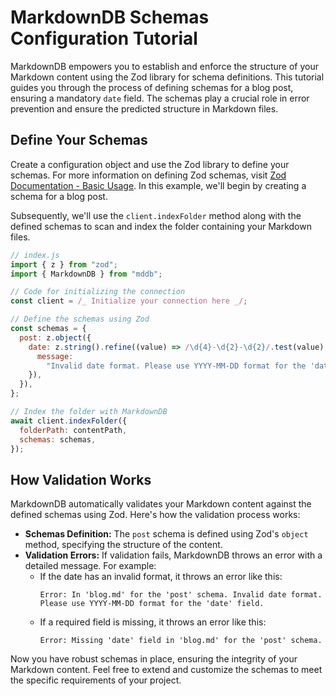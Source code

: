 # MarkdownDB Schemas Configuration Tutorial

MarkdownDB empowers you to establish and enforce the structure of your Markdown content using the Zod library for schema definitions. This tutorial guides you through the process of defining schemas for a blog post, ensuring a mandatory `date` field. The schemas play a crucial role in error prevention and ensure the predicted structure in Markdown files.

## Define Your Schemas

Create a configuration object and use the Zod library to define your schemas. For more information on defining Zod schemas, visit [Zod Documentation - Basic Usage](https://zod.dev/?id=basic-usage). In this example, we'll begin by creating a schema for a blog post.

Subsequently, we'll use the `client.indexFolder` method along with the defined schemas to scan and index the folder containing your Markdown files.

```javascript
// index.js
import { z } from "zod";
import { MarkdownDB } from "mddb";

// Code for initializing the connection
const client = /_ Initialize your connection here _/;

// Define the schemas using Zod
const schemas = {
  post: z.object({
    date: z.string().refine((value) => /\d{4}-\d{2}-\d{2}/.test(value), {
      message:
        "Invalid date format. Please use YYYY-MM-DD format for the 'date' field.",
    }),
  }),
};

// Index the folder with MarkdownDB
await client.indexFolder({
  folderPath: contentPath,
  schemas: schemas,
});
```

## How Validation Works

MarkdownDB automatically validates your Markdown content against the defined schemas using Zod. Here's how the validation process works:

- **Schemas Definition:** The `post` schema is defined using Zod's `object` method, specifying the structure of the content.
- **Validation Errors:** If validation fails, MarkdownDB throws an error with a detailed message. For example:
  - If the date has an invalid format, it throws an error like this:
    ```
    Error: In 'blog.md' for the 'post' schema. Invalid date format. Please use YYYY-MM-DD format for the 'date' field.
    ```
  - If a required field is missing, it throws an error like this:
    ```
    Error: Missing 'date' field in 'blog.md' for the 'post' schema.
    ```

Now you have robust schemas in place, ensuring the integrity of your Markdown content. Feel free to extend and customize the schemas to meet the specific requirements of your project.
